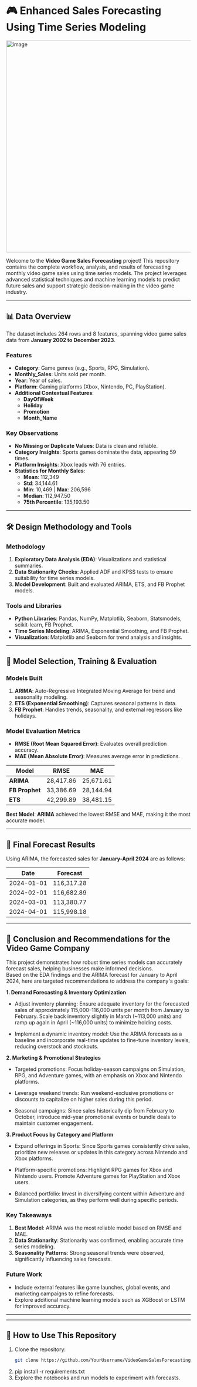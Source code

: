 # 🎮 Enhanced Sales Forecasting Using Time Series Modeling

<img width="577" alt="image" src="https://github.com/user-attachments/assets/64a537ac-6405-4521-90a6-b321c9d0dd51" />


Welcome to the **Video Game Sales Forecasting** project! This repository contains the complete workflow, analysis, and results of forecasting monthly video game sales 
using time series models. The project leverages advanced statistical techniques and machine learning models to predict future sales and support strategic decision-making
in the video game industry.  

---

## 📊 **Data Overview**  
The dataset includes 264 rows and 8 features, spanning video game sales data from **January 2002 to December 2023**.  

### **Features**  
- **Category**: Game genres (e.g., Sports, RPG, Simulation).  
- **Monthly_Sales**: Units sold per month.  
- **Year**: Year of sales.  
- **Platform**: Gaming platforms (Xbox, Nintendo, PC, PlayStation).  
- **Additional Contextual Features**:  
  - **DayOfWeek**  
  - **Holiday**  
  - **Promotion**  
  - **Month_Name**  

### **Key Observations**  
- **No Missing or Duplicate Values**: Data is clean and reliable.  
- **Category Insights**: Sports games dominate the data, appearing 59 times.  
- **Platform Insights**: Xbox leads with 76 entries.  
- **Statistics for Monthly Sales**:  
  - **Mean**: 112,349  
  - **Std**: 34,144.61  
  - **Min**: 10,469 | **Max**: 206,596  
  - **Median**: 112,947.50  
  - **75th Percentile**: 135,193.50  

---

## 🛠️ **Design Methodology and Tools**  

### **Methodology**  
1. **Exploratory Data Analysis (EDA)**: Visualizations and statistical summaries.  
2. **Data Stationarity Checks**: Applied ADF and KPSS tests to ensure suitability for time series models.  
3. **Model Development**: Built and evaluated ARIMA, ETS, and FB Prophet models.  

### **Tools and Libraries**  
- **Python Libraries**: Pandas, NumPy, Matplotlib, Seaborn, Statsmodels, scikit-learn, FB Prophet.  
- **Time Series Modeling**: ARIMA, Exponential Smoothing, and FB Prophet.  
- **Visualization**: Matplotlib and Seaborn for trend analysis and insights.  

---

## 🤖 **Model Selection, Training & Evaluation**  

### **Models Built**  
1. **ARIMA**: Auto-Regressive Integrated Moving Average for trend and seasonality modeling.  
2. **ETS (Exponential Smoothing)**: Captures seasonal patterns in data.  
3. **FB Prophet**: Handles trends, seasonality, and external regressors like holidays.  

### **Model Evaluation Metrics**  
- **RMSE (Root Mean Squared Error)**: Evaluates overall prediction accuracy.  
- **MAE (Mean Absolute Error)**: Measures average error in predictions.  

| **Model**      | **RMSE**       | **MAE**        |  
|-----------------|----------------|----------------|  
| **ARIMA**      | 28,417.86      | 25,671.61      |  
| **FB Prophet** | 33,386.69      | 28,144.94      |  
| **ETS**        | 42,299.89      | 38,481.15      |  

**Best Model**: **ARIMA** achieved the lowest RMSE and MAE, making it the most accurate model.  

---

## 📅 **Final Forecast Results**  

Using ARIMA, the forecasted sales for **January-April 2024** are as follows:  

| **Date**       | **Forecast** |  
|-----------------|--------------|  
| 2024-01-01     | 116,317.28   |  
| 2024-02-01     | 116,682.89   |  
| 2024-03-01     | 113,380.77   |  
| 2024-04-01     | 115,998.18   |  

---

## 🧠 **Conclusion and Recommendations for the Video Game Company**

This project demonstrates how robust time series models can accurately forecast sales, helping businesses make informed decisions.  
Based on the EDA findings and the ARIMA forecast for January to April 2024, here are targeted recommendations to address the company's goals:

**1. Demand Forecasting & Inventory Optimization**

  * Adjust inventory planning: Ensure adequate inventory for the forecasted sales of approximately 115,000–116,000 units per month from January to February. Scale back inventory slightly in March (~113,000 units) and ramp up again in April (~116,000 units) to minimize holding costs.
    
  * Implement a dynamic inventory model: Use the ARIMA forecasts as a baseline and incorporate real-time updates to fine-tune inventory levels, reducing overstock and stockouts.

**2. Marketing & Promotional Strategies**

  * Targeted promotions: Focus holiday-season campaigns on Simulation, RPG, and Adventure games, with an emphasis on Xbox and Nintendo platforms.
   
  * Leverage weekend trends: Run weekend-exclusive promotions or discounts to capitalize on higher sales during this period.
    
  * Seasonal campaigns: Since sales historically dip from February to October, introduce mid-year promotional events or bundle deals to maintain customer engagement.

**3. Product Focus by Category and Platform**

  * Expand offerings in Sports: Since Sports games consistently drive sales, prioritize new releases or updates in this category across Nintendo and Xbox platforms.
    
  * Platform-specific promotions:
      Highlight RPG games for Xbox and Nintendo users.
      Promote Adventure games for PlayStation and Xbox users.
    
  * Balanced portfolio: Invest in diversifying content within Adventure and Simulation categories, as they perform well during specific periods.



### **Key Takeaways**  
1. **Best Model**: ARIMA was the most reliable model based on RMSE and MAE.  
2. **Data Stationarity**: Stationarity was confirmed, enabling accurate time series modeling.  
3. **Seasonality Patterns**: Strong seasonal trends were observed, significantly influencing sales forecasts.  

### **Future Work**  
- Include external features like game launches, global events, and marketing campaigns to refine forecasts.  
- Explore additional machine learning models such as XGBoost or LSTM for improved accuracy.  

---

---

## 🚀 **How to Use This Repository**  
1. Clone the repository:  
   ```bash
   git clone https://github.com/YourUsername/VideoGameSalesForecasting.git

2. pip install -r requirements.txt
3. Explore the notebooks and run models to experiment with forecasts.

